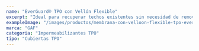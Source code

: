 ```yaml
---
name: "EverGuard® TPO con Vellón Flexible"
excerpt: "Ideal para recuperar techos existentes sin necesidad de removerlos."
exampleImage: "/images/productos/membrana-con-velloon-flexible-tpo-everguard.webp"
marca: "GAF"
categoria: "Impermeabilizantes TPO"
tipo: "Cubiertas TPO"
---
```

